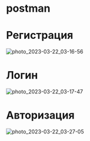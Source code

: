 # postman

# Регистрация

![photo_2023-03-22_03-16-56](https://user-images.githubusercontent.com/115839094/226756633-ea7f9c85-62c1-4ff5-b6d1-c6f963475160.jpg)

# Логин

![photo_2023-03-22_03-17-47](https://user-images.githubusercontent.com/115839094/226756700-3934318b-fb0f-4382-9b7a-51fe13a83905.jpg)

# Авторизация

![photo_2023-03-22_03-27-05](https://user-images.githubusercontent.com/115839094/226756727-4602bbd4-d819-456f-a8dd-4cfe575c0553.jpg)



